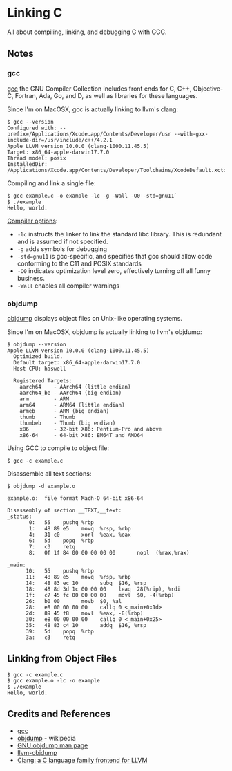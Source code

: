 # Linking C

All about compiling, linking, and debugging C with GCC.

## Notes

### gcc

[gcc](https://gcc.gnu.org/) the GNU Compiler Collection includes front ends for C, C++, Objective-C, Fortran, Ada, Go, and D, as well as libraries for these languages.

Since I'm on MacOSX, gcc is actually linking to llvm's clang:

```
$ gcc --version
Configured with: --prefix=/Applications/Xcode.app/Contents/Developer/usr --with-gxx-include-dir=/usr/include/c++/4.2.1
Apple LLVM version 10.0.0 (clang-1000.11.45.5)
Target: x86_64-apple-darwin17.7.0
Thread model: posix
InstalledDir: /Applications/Xcode.app/Contents/Developer/Toolchains/XcodeDefault.xctoolchain/usr/bin
```

Compiling and link a single file:

```
$ gcc example.c -o example -lc -g -Wall -O0 -std=gnu11`
$ ./example
Hello, world.
```

[Compiler options](https://gcc.gnu.org/onlinedocs/gcc-9.2.0/gcc/Option-Summary.html#Option-Summary):

* `-lc` instructs the linker to link the standard libc library. This is redundant and is assumed if not specified.
* `-g` adds symbols for debugging
* `-std=gnu11` is gcc-specific, and specifies that gcc should allow code conforming to the C11 and POSIX standards
* `-O0` indicates optimization level zero, effectively turning off all funny business.
* `-Wall` enables all compiler warnings

### objdump

[objdump](http://web.mit.edu/gnu/doc/html/binutils_5.html) displays object files on Unix-like operating systems.

Since I'm on MacOSX, objdump is actually linking to llvm's objdump:

```
$ objdump --version
Apple LLVM version 10.0.0 (clang-1000.11.45.5)
  Optimized build.
  Default target: x86_64-apple-darwin17.7.0
  Host CPU: haswell

  Registered Targets:
    aarch64    - AArch64 (little endian)
    aarch64_be - AArch64 (big endian)
    arm        - ARM
    arm64      - ARM64 (little endian)
    armeb      - ARM (big endian)
    thumb      - Thumb
    thumbeb    - Thumb (big endian)
    x86        - 32-bit X86: Pentium-Pro and above
    x86-64     - 64-bit X86: EM64T and AMD64

```

Using GCC to compile to object file:

```
$ gcc -c example.c
```

Disassemble all text sections:
```
$ objdump -d example.o

example.o:  file format Mach-O 64-bit x86-64

Disassembly of section __TEXT,__text:
_status:
       0:   55    pushq %rbp
       1:   48 89 e5    movq  %rsp, %rbp
       4:   31 c0       xorl  %eax, %eax
       6:   5d    popq  %rbp
       7:   c3    retq
       8:   0f 1f 84 00 00 00 00 00       nopl  (%rax,%rax)

_main:
      10:   55    pushq %rbp
      11:   48 89 e5    movq  %rsp, %rbp
      14:   48 83 ec 10       subq  $16, %rsp
      18:   48 8d 3d 1c 00 00 00    leaq  28(%rip), %rdi
      1f:   c7 45 fc 00 00 00 00    movl  $0, -4(%rbp)
      26:   b0 00       movb  $0, %al
      28:   e8 00 00 00 00    callq 0 <_main+0x1d>
      2d:   89 45 f8    movl  %eax, -8(%rbp)
      30:   e8 00 00 00 00    callq 0 <_main+0x25>
      35:   48 83 c4 10       addq  $16, %rsp
      39:   5d    popq  %rbp
      3a:   c3    retq
```

## Linking from Object Files

```
$ gcc -c example.c
$ gcc example.o -lc -o example
$ ./example
Hello, world.
```

## Credits and References

* [gcc](https://gcc.gnu.org/)
* [objdump](https://en.wikipedia.org/wiki/Objdump) - wikipedia
* [GNU objdump man page](http://web.mit.edu/gnu/doc/html/binutils_5.html)
* [llvm-objdump](https://llvm.org/docs/CommandGuide/llvm-objdump.html)
* [Clang: a C language family frontend for LLVM](https://clang.llvm.org/)
